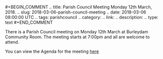 #+BEGIN_COMMENT
.. title: Parish Council Meeting Monday 12th March, 2018.
.. slug: 2018-03-06-parish-council-meeting
.. date: 2018-03-06 08:00:00 UTC
.. tags: parishcouncil
.. category:
.. link:
.. description:
.. type: text
#+END_COMMENT

There is a Parish Council meeting on Monday 12th March at Burleydam
Community Room. The meeting starts at 7:00pm and all are welcome to attend.

You can view the Agenda for the meeting [here](Ehttps://drive.google.com/drive/u/1/folders/1lpTzaSxBDfnX2wDwaUXKzsh_0kRkZSlB)
